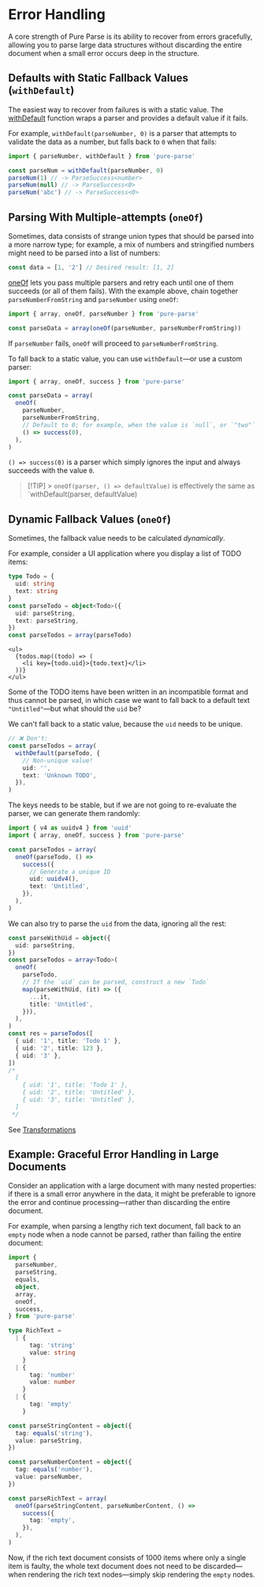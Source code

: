 # Error Handling

A core strength of Pure Parse is its ability to recover from errors gracefully, allowing you to parse large data structures without discarding the entire document when a small error occurs deep in the structure.

## Defaults with Static Fallback Values (`withDefault`)

The easiest way to recover from failures is with a static value. The [withDefault](/api/parsers/withDefault) function wraps a parser and provides a default value if it fails.

For example, `withDefault(parseNumber, 0)` is a parser that attempts to validate the data as a number, but falls back to `0` when that fails:

```ts
import { parseNumber, withDefault } from 'pure-parse'

const parseNum = withDefault(parseNumber, 0)
parseNum(1) // -> ParseSuccess<number>
parseNum(null) // -> ParseSuccess<0>
parseNum('abc') // -> ParseSuccess<0>
```

## Parsing With Multiple-attempts (`oneOf`)

Sometimes, data consists of strange union types that should be parsed into a more narrow type; for example, a mix of numbers and stringified numbers might need to be parsed into a list of numbers:

```ts
const data = [1, '2'] // Desired result: [1, 2]
```

[oneOf](/api/parsers/oneOf) lets you pass multiple parsers and retry each until one of them succeeds (or all of them fails). With the example above, chain together `parseNumberFromString` and `parseNumber` using `oneOf`:

```ts
import { array, oneOf, parseNumber } from 'pure-parse'

const parseData = array(oneOf(parseNumber, parseNumberFromString))
```

If `parseNumber` fails, `oneOf` will proceed to `parseNumberFromString`.

To fall back to a static value, you can use `withDefault`—or use a custom parser:

```ts
import { array, oneOf, success } from 'pure-parse'

const parseData = array(
  oneOf(
    parseNumber,
    parseNumberFromString,
    // Default to 0; for example, when the value is `null`, or `"two"`
    () => success(0),
  ),
)
```

`() => success(0)` is a parser which simply ignores the input and always succeeds with the value `0`.

> [!TIP] > `oneOf(parser, () => defaultValue)` is effectively the same as `withDefault(parser, defaultValue)

## Dynamic Fallback Values (`oneOf`)

Sometimes, the fallback value needs to be calculated _dynamically_.

For example, consider a UI application where you display a list of TODO items:

```ts
type Todo = {
  uid: string
  text: string
}
const parseTodo = object<Todo>({
  uid: parseString,
  text: parseString,
})
const parseTodos = array(parseTodo)
```

```tsx
<ul>
  {todos.map((todo) => (
    <li key={todo.uid}>{todo.text}</li>
  ))}
</ul>
```

Some of the TODO items have been written in an incompatible format and thus cannot be parsed, in which case we want to fall back to a default text `"Untitled"`—but what should the `uid` be?

We can't fall back to a static value, because the `uid` needs to be unique.

```ts
// ❌ Don't:
const parseTodos = array(
  withDefault(parseTodo, {
    // Non-unique value!
    uid: '',
    text: 'Unknown TODO',
  }),
)
```

The keys needs to be stable, but if we are not going to re-evaluate the parser, we can generate them randomly:

```ts
import { v4 as uuidv4 } from 'uuid'
import { array, oneOf, success } from 'pure-parse'

const parseTodos = array(
  oneOf(parseTodo, () =>
    success({
      // Generate a unique ID
      uid: uuidv4(),
      text: 'Untitled',
    }),
  ),
)
```

We can also try to parse the `uid` from the data, ignoring all the rest:

```ts
const parseWithUid = object({
  uid: parseString,
})
const parseTodos = array<Todo>(
  oneOf(
    parseTodo,
    // If the `uid` can be parsed, construct a new `Todo`
    map(parseWithUid, (it) => ({
      ...it,
      title: 'Untitled',
    })),
  ),
)
const res = parseTodos([
  { uid: '1', title: 'Todo 1' },
  { uid: '2', title: 123 },
  { uid: '3' },
])
/*
  [
    { uid: '1', title: 'Todo 1' },
    { uid: '2', title: 'Untitled' },
    { uid: '3', title: 'Untitled' },
  ]
 */
```

See [Transformations](./transformations.md)

## Example: Graceful Error Handling in Large Documents

Consider an application with a large document with many nested properties: if there is a small error anywhere in the data, it might be preferable to ignore the error and continue processing—rather than discarding the entire document.

For example, when parsing a lengthy rich text document, fall back to an `empty` node when a node cannot be parsed, rather than failing the entire document:

```ts
import {
  parseNumber,
  parseString,
  equals,
  object,
  array,
  oneOf,
  success,
} from 'pure-parse'

type RichText =
  | {
      tag: 'string'
      value: string
    }
  | {
      tag: 'number'
      value: number
    }
  | {
      tag: 'empty'
    }

const parseStringContent = object({
  tag: equals('string'),
  value: parseString,
})

const parseNumberContent = object({
  tag: equals('number'),
  value: parseNumber,
})

const parseRichText = array(
  oneOf(parseStringContent, parseNumberContent, () =>
    success({
      tag: 'empty',
    }),
  ),
)
```

Now, if the rich text document consists of 1000 items where only a single item is faulty, the whole text document does not need to be discarded—when rendering the rich text nodes—simply skip rendering the `empty` nodes.
